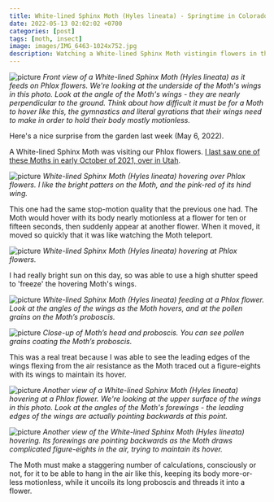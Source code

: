 ```yaml
---
title: White-lined Sphinx Moth (Hyles lineata) - Springtime in Colorado
date: 2022-05-13 02:02:02 +0700
categories: [post]
tags: [moth, insect]
image: images/IMG_6463-1024x752.jpg
description: Watching a White-lined Sphinx Moth vistingin flowers in the garden
---
```


![picture](images/IMG_6463-1024x752.jpg)
*Front view of a White-lined Sphinx Moth (_Hyles lineata_) as it feeds on Phlox flowers. We're looking at the underside of the Moth's wings in this photo. Look at the angle of the Moth's wings - they are nearly perpendicular to the ground. Think about how difficult it must be for a Moth to hover like this, the gymnastics and literal gyrations that their wings need to make in order to hold their body mostly motionless.*

Here's a nice surprise from the garden last week (May 6, 2022).

A White-lined Sphinx Moth was visiting our Phlox flowers. [I last saw one of these Moths in early October of 2021, over in Utah](https://tightloop.com/blog/2021/10/02/white-lined-sphinx-moth-hyles-lineata-in-southeastern-utah/).

![picture](images/IMG_6444-1024x759.jpg)
*White-lined Sphinx Moth (_Hyles lineata_) hovering over Phlox flowers. I like the bright patters on the Moth, and the pink-red of its hind wing.*


This one had the same stop-motion quality that the previous one had. The Moth would hover with its body nearly motionless at a flower for ten or fifteen seconds, then suddenly appear at another flower. When it moved, it moved so quickly that it was like watching the Moth teleport.

![picture](images/IMG_6476-1024x755.jpg)
*White-lined Sphinx Moth (_Hyles lineata_) hovering at Phlox flowers.*

I had really bright sun on this day, so was able to use a high shutter speed to 'freeze' the hovering Moth's wings.

![picture](images/IMG_6461-1024x1019.jpg)
*White-lined Sphinx Moth (_Hyles lineata_) feeding at a Phlox flower. Look at the angles of the wings as the Moth hovers, and at the pollen grains on the Moth’s proboscis.*

![picture](images/8071E16D-678A-4B4E-BEB7-68521F76E851.jpeg)
*Close-up of Moth’s head and proboscis. You can see pollen grains coating the Moth’s proboscis.*

This was a real treat because I was able to see the leading edges of the wings flexing from the air resistance as the Moth traced out a figure-eights with its wings to maintain its hover.

![picture](images/IMG_6471-1024x831.jpg)
*Another view of a White-lined Sphinx Moth (_Hyles lineata_) hovering at a Phlox flower. We're looking at the upper surface of the wings in this photo. Look at the angles of the Moth's forewings - the leading edges of the wings are actually pointing backwards at this point.*

![picture](images/IMG_6474-1024x687.jpg)
*Another view of the White-lined Sphinx Moth (_Hyles lineata_) hovering. Its forewings are pointing backwards as the Moth draws complicated figure-eights in the air, trying to maintain its hover.*

The Moth must make a staggering number of calculations, consciously or not, for it to be able to hang in the air like this, keeping its body more-or-less motionless, while it uncoils its long proboscis and threads it into a flower.